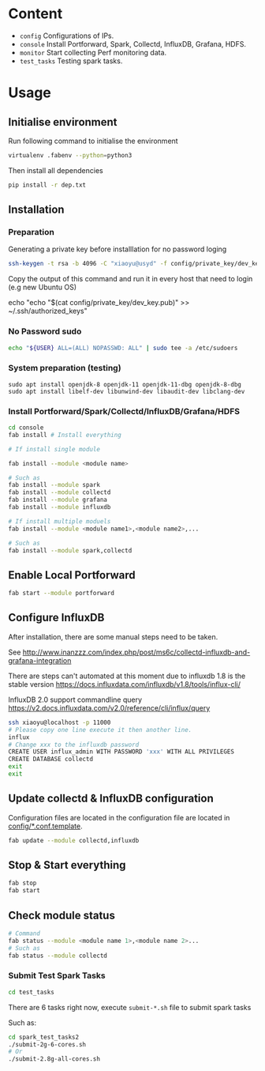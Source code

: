 # Content

- `config` Configurations of IPs.
- `console` Install Portforward, Spark, Collectd, InfluxDB, Grafana, HDFS.
- `monitor` Start collecting Perf monitoring data.
- `test_tasks` Testing spark tasks.

# Usage

## Initialise environment

Run following command to initialise the environment

```bash
virtualenv .fabenv --python=python3
```

Then install all dependencies

```bash
pip install -r dep.txt 
```

## Installation

### Preparation

Generating a private key before installlation for no password loging

```bash
ssh-keygen -t rsa -b 4096 -C "xiaoyu@usyd" -f config/private_key/dev_key
```

Copy the output of this command and run it in every host that need to login (e.g new Ubuntu OS)

echo "echo \"$(cat config/private_key/dev_key.pub)\" >> ~/.ssh/authorized_keys"

### No Password sudo

```bash
echo "${USER} ALL=(ALL) NOPASSWD: ALL" | sudo tee -a /etc/sudoers
```

### System preparation (testing)

```
sudo apt install openjdk-8 openjdk-11 openjdk-11-dbg openjdk-8-dbg 
sudo apt install libelf-dev libunwind-dev libaudit-dev libclang-dev
```

### Install Portforward/Spark/Collectd/InfluxDB/Grafana/HDFS

```bash
cd console
fab install # Install everything

# If install single module

fab install --module <module name>

# Such as 
fab install --module spark
fab install --module collectd
fab install --module grafana
fab install --module influxdb

# If install multiple moduels
fab install --module <module name1>,<module name2>,...

# Such as
fab install --module spark,collectd
```

## Enable Local Portforward

```bash
fab start --module portforward
```

## Configure InfluxDB

After installation, there are some manual steps need to be taken.

See http://www.inanzzz.com/index.php/post/ms6c/collectd-influxdb-and-grafana-integration

There are steps can't automated at this moment due to influxdb 1.8 is the stable version
https://docs.influxdata.com/influxdb/v1.8/tools/influx-cli/

InfluxDB 2.0 support commandline query https://v2.docs.influxdata.com/v2.0/reference/cli/influx/query

```bash
ssh xiaoyu@localhost -p 11000
# Please copy one line execute it then another line.
influx
# Change xxx to the influxdb password
CREATE USER influx_admin WITH PASSWORD 'xxx' WITH ALL PRIVILEGES
CREATE DATABASE collectd
exit
exit
```

## Update collectd & InfluxDB configuration

Configuration files are located in the configuration file are located in [config/*.conf.template](../config/).

```bash
fab update --module collectd,influxdb
```

## Stop & Start everything

```bash
fab stop
fab start
```

## Check module status

```bash
# Command
fab status --module <module name 1>,<module name 2>...
# Such as
fab status --module collectd
```

### Submit Test Spark Tasks

```bash
cd test_tasks
```

There are 6 tasks right now, execute `submit-*.sh` file to submit spark tasks

Such as:

```bash
cd spark_test_tasks2
./submit-2g-6-cores.sh
# Or
./submit-2.8g-all-cores.sh
```





